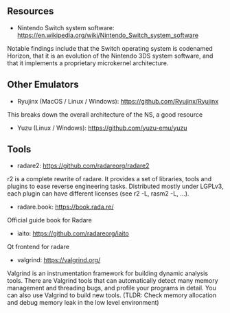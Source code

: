 ## Resources

- Nintendo Switch system software: https://en.wikipedia.org/wiki/Nintendo_Switch_system_software

Notable findings include that the Switch operating system is codenamed Horizon, that it is an evolution of the Nintendo 3DS system software, and that it implements a proprietary microkernel architecture.

## Other Emulators

- Ryujinx (MacOS / Linux / Windows): https://github.com/Ryujinx/Ryujinx

This breaks down the overall architecture of the NS, a good resource

- Yuzu (Linux / Windows): https://github.com/yuzu-emu/yuzu

## Tools

- radare2: https://github.com/radareorg/radare2

r2 is a complete rewrite of radare. It provides a set of libraries, tools and plugins to ease reverse engineering tasks. Distributed mostly under LGPLv3, each plugin can have different licenses (see r2 -L, rasm2 -L, ...).

- radare.book: https://book.rada.re/

Official guide book for Radare

- iaito: https://github.com/radareorg/iaito

Qt frontend for radare

- valgrind: https://valgrind.org/

Valgrind is an instrumentation framework for building dynamic analysis tools. There are Valgrind tools that can automatically detect many memory management and threading bugs, and profile your programs in detail. You can also use Valgrind to build new tools. (TLDR: Check memory allocation and debug memory leak in the low level environment)
